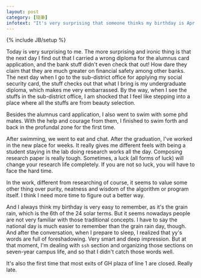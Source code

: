 ```yaml
---
layout: post
category: [隨筆]
infotext: "It's very surprising that someone thinks my birthday is Apr. 16."
---
```

{% include JB/setup %}

Today is very surprising to me. The more surprising and ironic thing is that the next day 
I find out that I carried a wrong diploma for the alumnus card application, and the bank stuff 
didn't even check that out! How dare they claim that they are much greater on financial safety 
among other banks. The next day when I go to the sub-district office for applying my social 
security card, the stuff checks out that what I bring is my undergraduate diploma, which makes 
me very embarrassed. By the way, when I see the stuffs in the sub-district office, I am shocked that 
I feel like stepping into a place where all the stuffs are from beauty selection.

Besides the alumnus card application, I also went to swim with some phd mates. With the help and courage 
from them, I finished to swim forth and back in the profundal zone for the first time.

After swimming, we went to eat and chat. After the graduation, I've worked in the new place for weeks. 
It really gives me different feels with being a student staying in the lab doing research works all the 
day. Composing research paper is really tough. Sometimes, a luck (all forms of luck) will change your 
research life completely. If you are not so luck, you will have to face the hard time.

In the work, different from researching of course, it seems to value some other thing over purity, 
neatness and wisdom of the algorithm or program itself. I think I need more time to figure out a better 
way.

And I always think my birthday is very easy to remember, as it's the grain rain, which is the 6th of the 24 solar 
terms. But it seems nowadays people are not very familiar with those traditional concepts. I have to say 
the national day is much easier to remember than the grain rain day, though. And after the conversation, when 
I prepare to sleep, I realized that yy's words are full of foreshadowing. Very smart and deep impression. 
But at that moment, I'm dealing with `ssh` section and organizing those sections on seven-year campus life, and 
so that I didn't catch those words well.

It's also the first time that most exits of GH plaza of line 1 are closed. Really late.